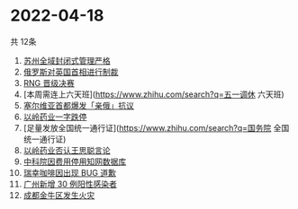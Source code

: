 # 2022-04-18
  共 12条

  <!-- BEGIN -->
  <!-- 最后更新时间:Mon Apr 18 2022 08:15:59 GMT+0000 (Coordinated Universal Time) -->
  1. [苏州全域封闭式管理严格](https://www.zhihu.com/search?q=苏州封闭式管理)
1. [俄罗斯对英国首相进行制裁](https://www.zhihu.com/search?q=俄罗斯对英国首相制裁)
1. [RNG 晋级决赛](https://www.zhihu.com/search?q=rng)
1. [本周需连上六天班](https://www.zhihu.com/search?q=五一调休 六天班)
1. [塞尔维亚首都爆发「亲俄」抗议](https://www.zhihu.com/search?q=塞尔维亚亲俄抗议)
1. [以岭药业一字跌停](https://www.zhihu.com/search?q=以岭药业一字跌停)
1. [足量发放全国统一通行证](https://www.zhihu.com/search?q=国务院 全国统一通行证)
1. [以岭药业否认王思聪言论](https://www.zhihu.com/search?q=以岭药业回应)
1. [中科院因费用停用知网数据库](https://www.zhihu.com/search?q=中科院停用知网数据库)
1. [瑞幸咖啡因出现 BUG 道歉](https://www.zhihu.com/search?q=瑞幸咖啡因BUG道歉)
1. [广州新增 30 例阳性感染者](https://www.zhihu.com/search?q=广州新增)
1. [成都金牛区发生火灾](https://www.zhihu.com/search?q=成都金牛区火灾)
  <!-- END -->
  